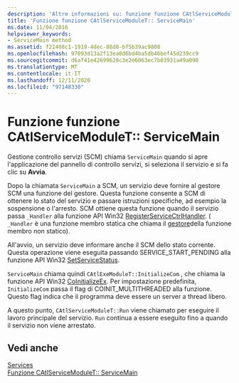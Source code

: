 ```yaml
---
description: 'Altre informazioni su: funzione funzione CAtlServiceModuleT:: ServiceMain'
title: 'Funzione funzione CAtlServiceModuleT:: ServiceMain'
ms.date: 11/04/2016
helpviewer_keywords:
- ServiceMain method
ms.assetid: f21408c1-1919-4dec-88d8-bf5b39ac9808
ms.openlocfilehash: 97093d13a2f13ea0d6bd4ba5db46bef45d239cc9
ms.sourcegitcommit: d6af41e42699628c3e2e6063ec7b03931a49a098
ms.translationtype: MT
ms.contentlocale: it-IT
ms.lasthandoff: 12/11/2020
ms.locfileid: "97148330"
---
```

# <a name="catlservicemoduletservicemain-function"></a>Funzione funzione CAtlServiceModuleT:: ServiceMain

Gestione controllo servizi (SCM) chiama `ServiceMain` quando si apre l'applicazione del pannello di controllo servizi, si seleziona il servizio e si fa clic su **Avvia**.

Dopo la chiamata `ServiceMain` a SCM, un servizio deve fornire al gestore SCM una funzione del gestore. Questa funzione consente a SCM di ottenere lo stato del servizio e passare istruzioni specifiche, ad esempio la sospensione o l'arresto. SCM ottiene questa funzione quando il servizio passa `_Handler` alla funzione API Win32 [RegisterServiceCtrlHandler](/windows/win32/api/winsvc/nf-winsvc-registerservicectrlhandlerw). ( `_Handler` è una funzione membro statica che chiama il [gestore](../atl/reference/catlservicemodulet-class.md#handler)della funzione membro non statico).

All'avvio, un servizio deve informare anche il SCM dello stato corrente. Questa operazione viene eseguita passando SERVICE_START_PENDING alla funzione API Win32 [SetServiceStatus](/windows/win32/api/winsvc/nf-winsvc-setservicestatus).

`ServiceMain` chiama quindi `CAtlExeModuleT::InitializeCom` , che chiama la funzione API Win32 [CoInitializeEx](/windows/win32/api/combaseapi/nf-combaseapi-coinitializeex). Per impostazione predefinita, `InitializeCom` passa il flag di COINIT_MULTITHREADED alla funzione. Questo flag indica che il programma deve essere un server a thread libero.

A questo punto, `CAtlServiceModuleT::Run` viene chiamato per eseguire il lavoro principale del servizio. `Run` continua a essere eseguito fino a quando il servizio non viene arrestato.

## <a name="see-also"></a>Vedi anche

[Services](../atl/atl-services.md)<br/>
[Funzione CAtlServiceModuleT:: ServiceMain](../atl/reference/catlservicemodulet-class.md#servicemain)
